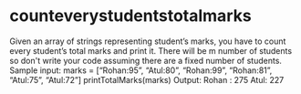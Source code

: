 # counteverystudentstotalmarks
Given an array of strings representing student’s marks, you have to count every student’s total marks and print it. There will be m number of students so don't write your code assuming there are a fixed number of students.  Sample input:  marks = [“Rohan:95”, “Atul:80”, “Rohan:99”, “Rohan:81”, “Atul:75”, “Atul:72”]  printTotalMarks(marks)  Output:  Rohan : 275 Atul: 227
